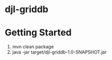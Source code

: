 # djl-griddb
# Getting Started
1. mvn clean package
2. java -jar target/djl-griddb-1.0-SNAPSHOT.jar

